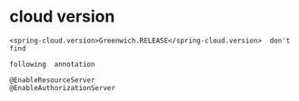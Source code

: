 # cloud version

```$xslt
<spring-cloud.version>Greenwich.RELEASE</spring-cloud.version>  don't find 

following  annotation

@EnableResourceServer
@EnableAuthorizationServer

```